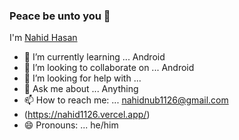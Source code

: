 ### Peace be unto you 👋
I'm [Nahid Hasan](https://github.com/nahid1126)

- 🌱 I’m currently learning ... Android
- 👯 I’m looking to collaborate on ... Android
- 🤔 I’m looking for help with ...
- 💬 Ask me about ... Anything
- 📫 How to reach me: ... [nahidnub1126@gmail.com](https://mail.google.com/mail/u/0/#inbox?compose=new)
- (https://nahid1126.vercel.app/)
- 😄 Pronouns: ... he/him

